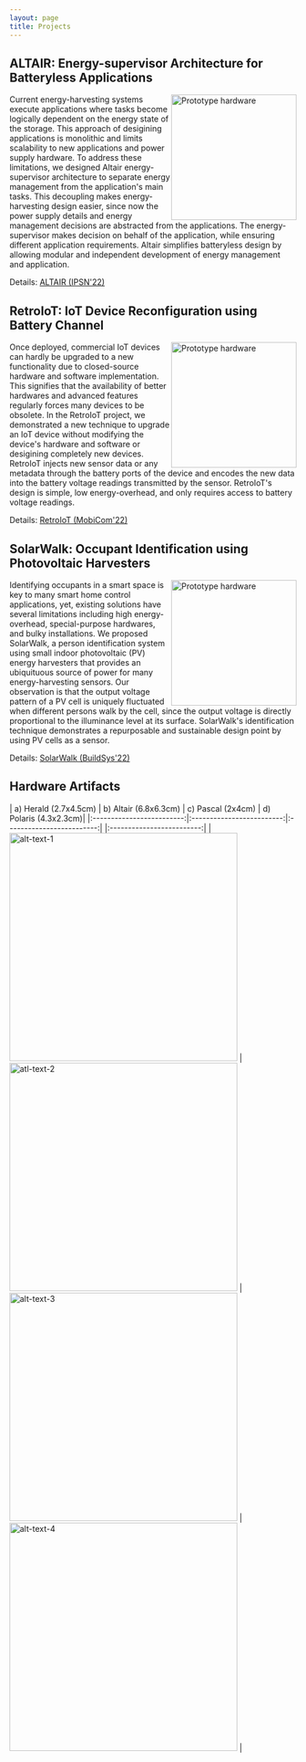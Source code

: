 ```yaml
---
layout: page
title: Projects
---
```


## ALTAIR: Energy-supervisor Architecture for Batteryless Applications


<img src="../assets/img/altair_pcb.png"
     alt="Prototype hardware"
     width="220"
     style="float: right;" />

Current energy-harvesting systems execute applications where tasks become logically dependent on the energy state of the storage. This approach of desigining applications is monolithic and limits scalability to new applications and power supply hardware. To address these limitations, we designed Altair energy-supervisor architecture to separate energy management from the application's main tasks. This decoupling makes energy-harvesting design easier, since now the power supply details and energy management decisions are abstracted from the applications. The energy-supervisor makes decision on behalf of the application, while ensuring different application requirements. Altair simplifies batteryless design by allowing modular and independent development of energy management and application.

Details: [ALTAIR (IPSN'22)]({{'/'|relative_url}}assets/papers/Paper1_saoda22altair.pdf)

## RetroIoT: IoT Device Reconfiguration using Battery Channel


<img src="../assets/img/retroiot.png"
     alt="Prototype hardware"
     width="220"
     style="float: right;" />

Once deployed, commercial IoT devices can hardly be upgraded to a new functionality due to closed-source hardware and software implementation. This signifies that the availability of better hardwares and advanced features regularly forces many devices to be obsolete. In the RetroIoT project, we demonstrated a new technique to upgrade an IoT device without modifying the device's hardware and software or desigining completely new devices. RetroIoT injects new sensor data or any metadata through the battery ports of the device and encodes the new data into the battery voltage readings transmitted by the sensor. RetroIoT's design is simple, low energy-overhead, and only requires access to battery voltage readings.

Details: [RetroIoT (MobiCom'22)]({{'/'|relative_url}}assets/papers/Paper2_saoda22retroiot.pdf)

## SolarWalk: Occupant Identification using Photovoltaic Harvesters

<img src="../assets/img/solarwalk.png"
     alt="Prototype hardware"
     width="220"
     style="float: right;" />

Identifying occupants in a smart space is key to many smart home control applications, yet, existing solutions have several limitations including high energy-overhead, special-purpose hardwares, and bulky installations. We proposed SolarWalk, a person identification system using small indoor photovoltaic (PV) energy harvesters that provides an ubiquituous source of power for many energy-harvesting sensors. Our observation is that the output voltage pattern of a PV cell is uniquely fluctuated when different persons walk by the cell, since the output voltage is directly proportional to the illuminance level at its surface. SolarWalk's identification technique demonstrates a repurposable and sustainable design point by using PV cells as a sensor.

Details: [SolarWalk (BuildSys'22)]({{'/'|relative_url}}assets/papers/Paper3_saoda22solarwalk.pdf)

## Hardware Artifacts


<!-- <p align="center">
     <img src="../assets/img/herald_pcb.jpg" width="100"/>
     <img src="../assets/img/altair_pcb.png" width="100"/>
     <img src="../assets/img/pascal.png" width="100" />
     <img src="../assets/img/digital_pcb.png" width="100"/>
</p> -->



| a) Herald (2.7x4.5cm) | b) Altair (6.8x6.3cm) | c) Pascal (2x4cm) | d) Polaris (4.3x2.3cm)|
|:-------------------------:|:-------------------------:|:-------------------------:| |:-------------------------:|
|<img width="400" alt="alt-text-1" src="../assets/img/herald_pcb.jpg"> |  <img width="400" alt="atl-text-2" src="../assets/img/altair_pcb.png"> |<img width="400" alt="alt-text-3" src="../assets/img/pascal.png">  | <img width="400" alt="alt-text-4" src="../assets/img/digital_pcb.png"> |

